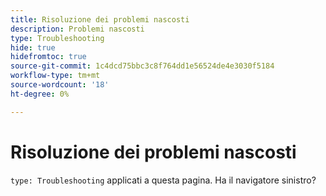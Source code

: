 ```yaml
---
title: Risoluzione dei problemi nascosti
description: Problemi nascosti
type: Troubleshooting
hide: true
hidefromtoc: true
source-git-commit: 1c4dcd75bbc3c8f764dd1e56524de4e3030f5184
workflow-type: tm+mt
source-wordcount: '18'
ht-degree: 0%

---
```


# Risoluzione dei problemi nascosti

`type: Troubleshooting` applicati a questa pagina. Ha il navigatore sinistro?
